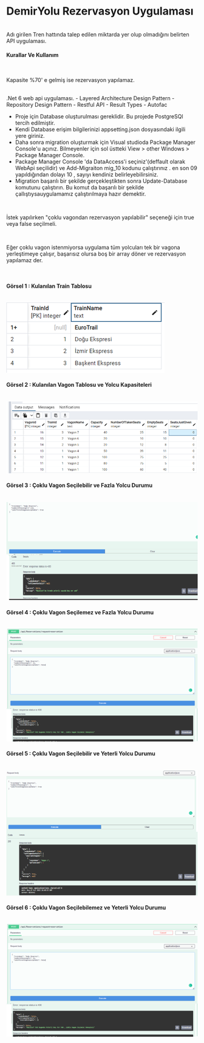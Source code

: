﻿
# DemirYolu Rezervasyon Uygulaması

<br/>
Adı girilen Tren hattında talep edilen miktarda yer olup olmadığını belirten API uygulaması.
<br/>

#### Kurallar Ve Kullanım

<br/>

Kapasite %70' e gelmiş ise rezervasyon yapılamaz.

<br/>
.Net 6 web api uygulaması.
- Layered Architecture Design Pattern
- Repository Design Pattern
- Restful API
- Result Types
- Autofac 

- Proje için Database oluşturulması gereklidir. Bu projede PostgreSQl tercih edilmiştir.
- Kendi Database erişim bilgilerinizi appsetting.json dosyasındaki ilgili yere giriniz.
- Daha sonra migration oluşturmak için Visual studioda Package Manager Console'u açınız. Bilmeyenler için  sol üstteki View > other Windows > Package Manager Console.
- Package Manager Console 'da DataAccess'i seçiniz'(deffault olarak WebApi seçilidir) ve  Add-Migraiton mig_10  kodunu çalıştırınız . en son 09 yapıldığından dolayı 10 , sayıyı kendiniz belirleyebilirsiniz.
- Migration başarılı bir şekilde gerçekleştikten sonra Update-Database komutunu çalıştırın. Bu komut da başarılı bir şekilde çallıştıysauygulamamız çalıştırılmaya hazır demektir.

<br/>

İstek yapılırken "çoklu vagondan rezervasyon yapılabilir"  seçeneği için true veya false seçilmeli.

<br/>

Eğer çoklu vagon istenmiyorsa uygulama tüm yolcuları tek bir vagona yerleştimeye çalışır, başarısız olursa boş bir array döner ve rezervasyon yapılamaz der.

<br/>



#### Görsel 1 : Kulanılan Train Tablosu

<br/>

<img src="https://github.com/Trkrkrl/RailRoadReservationAPI/blob/master/Images/TrainsTable.png">

<br/>


#### Görsel 2 : Kulanılan Vagon Tablosu ve Yolcu Kapasiteleri

<br/>

<img src="https://github.com/Trkrkrl/RailRoadReservationAPI/blob/master/Images/Vagons%20Table.png">



<br/>

#### Görsel 3 : Çoklu Vagon Seçilebilir ve Fazla Yolcu Durumu


<br/>

<img src="https://github.com/Trkrkrl/RailRoadReservationAPI/blob/master/Images/distributed-true-overlaod%20test.png">

<br/>


#### Görsel 4 : Çoklu Vagon Seçilemez ve Fazla Yolcu Durumu


<br/>

<img src="https://github.com/Trkrkrl/RailRoadReservationAPI/blob/master/Images/distributed-false-overloadtest.png">

<br/>


#### Görsel 5 : Çoklu Vagon Seçilebilir ve Yeterli Yolcu Durumu


<br/>

<img src="https://github.com/Trkrkrl/RailRoadReservationAPI/blob/master/Images/distributed-true-low%20passenger.png">


<br/>


#### Görsel 6 : Çoklu Vagon Seçilebilemez ve Yeterli Yolcu Durumu


<br/>

<img src="https://github.com/Trkrkrl/RailRoadReservationAPI/blob/master/Images/distributed-false-overloadtest.png">